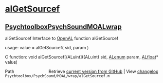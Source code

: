 # [alGetSourcef](alGetSourcef)
## [Psychtoolbox](Psychtoolbox)[PsychSound](PsychSound)[MOAL](MOAL)[wrap](wrap)

alGetSourcef  Interface to [OpenAL](OpenAL) function alGetSourcef  
  
usage:  value = alGetSourcef( sid, param )  
  
C function:  void alGetSourcef[(ALuint]((ALuint) sid, [ALenum](ALenum) param, [ALfloat](ALfloat)\* value)  




<div class="code_header" style="text-align:right;">
  <span style="float:left;">Path&nbsp;&nbsp;</span> <span class="counter">Retrieve <a href=
  "https://raw.github.com/Psychtoolbox-3/Psychtoolbox-3/beta/Psychtoolbox/PsychSound/MOAL/wrap/alGetSourcef.m">current version from GitHub</a> | View <a href=
  "https://github.com/Psychtoolbox-3/Psychtoolbox-3/commits/beta/Psychtoolbox/PsychSound/MOAL/wrap/alGetSourcef.m">changelog</a></span>
</div>
<div class="code">
  <code>Psychtoolbox/PsychSound/MOAL/wrap/alGetSourcef.m</code>
</div>

